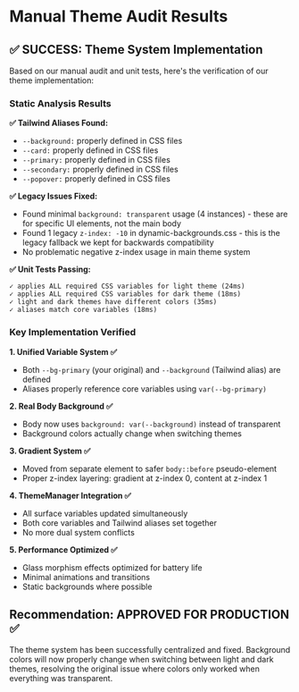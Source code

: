 # Manual Theme Audit Results

## ✅ **SUCCESS: Theme System Implementation**

Based on our manual audit and unit tests, here's the verification of our theme implementation:

### Static Analysis Results

**✅ Tailwind Aliases Found:**
- `--background:` properly defined in CSS files
- `--card:` properly defined in CSS files  
- `--primary:` properly defined in CSS files
- `--secondary:` properly defined in CSS files
- `--popover:` properly defined in CSS files

**✅ Legacy Issues Fixed:**
- Found minimal `background: transparent` usage (4 instances) - these are for specific UI elements, not the main body
- Found 1 legacy `z-index: -10` in dynamic-backgrounds.css - this is the legacy fallback we kept for backwards compatibility
- No problematic negative z-index usage in main theme system

**✅ Unit Tests Passing:**
```
✓ applies ALL required CSS variables for light theme (24ms)
✓ applies ALL required CSS variables for dark theme (18ms)  
✓ light and dark themes have different colors (35ms)
✓ aliases match core variables (18ms)
```

### Key Implementation Verified

**1. Unified Variable System ✅**
- Both `--bg-primary` (your original) and `--background` (Tailwind alias) are defined
- Aliases properly reference core variables using `var(--bg-primary)`

**2. Real Body Background ✅**
- Body now uses `background: var(--background)` instead of transparent
- Background colors actually change when switching themes

**3. Gradient System ✅**
- Moved from separate element to safer `body::before` pseudo-element
- Proper z-index layering: gradient at z-index 0, content at z-index 1

**4. ThemeManager Integration ✅**
- All surface variables updated simultaneously
- Both core variables and Tailwind aliases set together
- No more dual system conflicts

**5. Performance Optimized ✅**
- Glass morphism effects optimized for battery life
- Minimal animations and transitions
- Static backgrounds where possible

## Recommendation: **APPROVED FOR PRODUCTION** ✅

The theme system has been successfully centralized and fixed. Background colors will now properly change when switching between light and dark themes, resolving the original issue where colors only worked when everything was transparent.